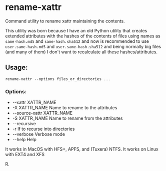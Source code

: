 # rename-xattr

Command utility to rename xattr maintaining the contents.

This utility was born because I have an old Python utility that creates extended attributes with the hashes of the contents of files using names as `same-hash.md5` and `same-hash.sha512` and now is recommended to use `user.same-hash.md5` and `user.same-hash.sha512` and being normally big files (and many of them) I don't want to recalculate all these hashes/attributes.

## Usage:

`rename-xattr --options files_or_directories ...`

### Options:

+ --xattr XATTR_NAME
+ -X XATTR_NAME
   Name to rename to the attributes
+ --source-xattr XATTR_NAME
+ -S XATTR_NAME
   Name to rename from the attributes
+ --recursive
+ -r
   If to recurse into directories
+ --verbose
   Verbose mode
+ --help
   Help

It works in MacOS with HFS+, APFS, and (Tuxera) NTFS.
It works on Linux with EXT4 and XFS

R.
